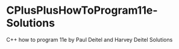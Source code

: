 # CPlusPlusHowToProgram11e-Solutions
C++ how to program 11e by Paul Deitel and Harvey Deitel Solutions
